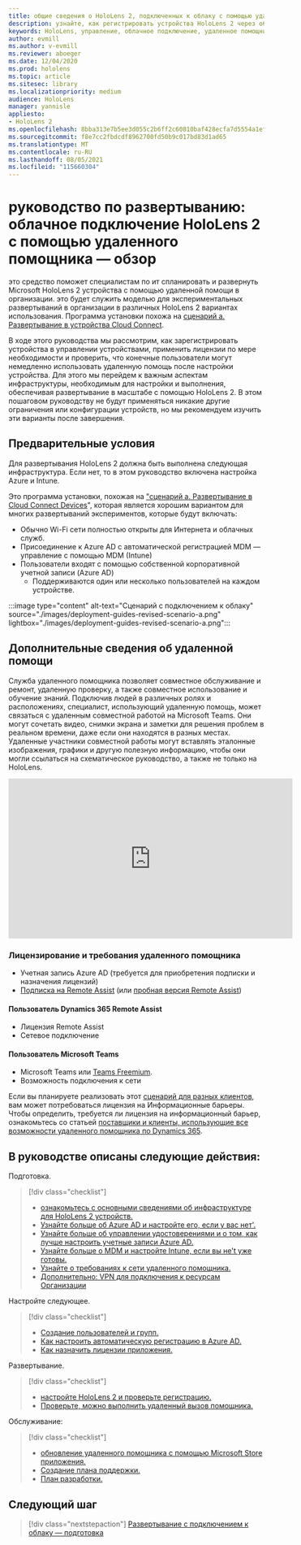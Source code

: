 ```yaml
---
title: общие сведения о HoloLens 2, подключенных к облаку с помощью удаленного помощника
description: узнайте, как регистрировать устройства HoloLens 2 через облачную сеть с помощью удаленного помощника по Dynamics 365.
keywords: HoloLens, управление, облачное подключение, удаленное помощник, AAD, Azure AD, MDM, управление мобильными устройствами
author: evmill
ms.author: v-evmill
ms.reviewer: aboeger
ms.date: 12/04/2020
ms.prod: hololens
ms.topic: article
ms.sitesec: library
ms.localizationpriority: medium
audience: HoloLens
manager: yannisle
appliesto:
- HoloLens 2
ms.openlocfilehash: 8bba313e7b5ee3d055c2b6ff2c60810baf428ecfa7d5554a1efb4e0aa9e1e98b
ms.sourcegitcommit: f8e7cc2fbdcdf8962700fd50b9c017bd83d1ad65
ms.translationtype: MT
ms.contentlocale: ru-RU
ms.lasthandoff: 08/05/2021
ms.locfileid: "115660304"
---
```

# <a name="deployment-guide--cloud-connected-hololens-2-with-remote-assist--overview"></a>руководство по развертыванию: облачное подключение HoloLens 2 с помощью удаленного помощника — обзор

это средство поможет специалистам по ит спланировать и развернуть Microsoft HoloLens 2 устройства с помощью удаленной помощи в организации. это будет служить моделью для экспериментальных развертываний в организации в различных HoloLens 2 вариантах использования. Программа установки похожа на [сценарий а. Развертывание в устройства Cloud Connect](common-scenarios.md#scenario-a). 

В ходе этого руководства мы рассмотрим, как зарегистрировать устройства в управлении устройствами, применить лицензии по мере необходимости и проверить, что конечные пользователи могут немедленно использовать удаленную помощь после настройки устройства. Для этого мы перейдем к важным аспектам инфраструктуры, необходимым для настройки и выполнения, обеспечивая развертывание в масштабе с помощью HoloLens 2. В этом пошаговом руководству не будут применяться никакие другие ограничения или конфигурации устройств, но мы рекомендуем изучить эти варианты после завершения.

## <a name="prerequisites"></a>Предварительные условия

Для развертывания HoloLens 2 должна быть выполнена следующая инфраструктура. Если нет, то в этом руководство включена настройка Azure и Intune.

Это программа установки, похожая на ["сценарий а. Развертывание в Cloud Connect Devices](/hololens/common-scenarios#scenario-a)", которая является хорошим вариантом для многих развертываний экспериментов, которые будут включать:

- Обычно Wi-Fi сети полностью открыты для Интернета и облачных служб.
- Присоединение к Azure AD с автоматической регистрацией MDM — управление с помощью MDM (Intune)
- Пользователи входят с помощью собственной корпоративной учетной записи (Azure AD)
    - Поддерживаются один или несколько пользователей на каждом устройстве.

:::image type="content" alt-text="Сценарий с подключением к облаку" source="./images/deployment-guides-revised-scenario-a.png" lightbox="./images/deployment-guides-revised-scenario-a.png":::


## <a name="learn-about-remote-assist"></a>Дополнительные сведения об удаленной помощи

Служба удаленного помощника позволяет совместное обслуживание и ремонт, удаленную проверку, а также совместное использование и обучение знаний. Подключив людей в различных ролях и расположениях, специалист, использующий удаленную помощь, может связаться с удаленным совместной работой на Microsoft Teams. Они могут сочетать видео, снимки экрана и заметки для решения проблем в реальном времени, даже если они находятся в разных местах. Удаленные участники совместной работы могут вставлять эталонные изображения, графики и другую полезную информацию, чтобы они могли ссылаться на схематическое руководство, а также не только на HoloLens.

<iframe width="560" height="315" src="https://www.youtube.com/embed/d3YT8j0yYl0" frameborder="0" allow="accelerometer; autoplay; clipboard-write; encrypted-media; gyroscope; picture-in-picture" allowfullscreen></iframe>

### <a name="remote-assist-licensing-and-requirements"></a>Лицензирование и требования удаленного помощника

- Учетная запись Azure AD (требуется для приобретения подписки и назначения лицензий)
- [Подписка на Remote Assist](/dynamics365/mixed-reality/remote-assist/buy-and-deploy-remote-assist) (или [пробная версия Remote Assist](/dynamics365/mixed-reality/remote-assist/try-remote-assist))
    
#### <a name="dynamics-365-remote-assist-user"></a>Пользователь Dynamics 365 Remote Assist

- Лицензия Remote Assist
- Сетевое подключение

#### <a name="microsoft-teams-user"></a>Пользователь Microsoft Teams

- Microsoft Teams или [Teams Freemium](https://products.office.com/microsoft-teams/free).
- Возможность подключения к сети

Если вы планируете реализовать этот [сценарий для разных клиентов](/dynamics365/mixed-reality/remote-assist/cross-tenant-overview#scenario-2-leasing-services-to-other-tenants), вам может потребоваться лицензия на Информационные барьеры. Чтобы определить, требуется ли лицензия на информационный барьер, ознакомьтесь со статьей [поставщики и клиенты, использующие все возможности удаленного помощника по Dynamics 365](/dynamics365/mixed-reality/remote-assist/cross-tenant-licensing-implementation).

## <a name="in-this-guide-you-will"></a>В руководстве описаны следующие действия:

Подготовка.

> [!div class="checklist"]
> - [ознакомьтесь с основными сведениями об инфраструктуре для HoloLens 2 устройств.](hololens2-cloud-connected-prepare.md#infrastructure-essentials)
> - [Узнайте больше об Azure AD и настройте его, если у вас нет&#39;.](hololens2-cloud-connected-prepare.md#azure-active-directory)
> - [Узнайте больше об управлении удостоверениями и о том, как лучше настроить учетные записи Azure AD.](hololens2-cloud-connected-prepare.md#identity-management)
> - [Узнайте больше о MDM и настройте Intune, если вы не&#39;t уже готовы.](hololens2-cloud-connected-prepare.md#mobile-device-management)
> - [Узнайте о требованиях к сети удаленного помощника.](hololens2-cloud-connected-prepare.md#network)
> - [Дополнительно: VPN для подключения к ресурсам Организации](hololens2-cloud-connected-prepare.md#optional-connect-your-hololens-to-vpn)

Настройте следующее.

> [!div class="checklist"]
> - [Создание пользователей и групп.](hololens2-cloud-connected-configure.md#azure-users-and-groups)
> - [Как настроить автоматическую регистрацию в Azure AD.](hololens2-cloud-connected-configure.md#auto-enrollment-on-hololens-2)
> - [Как назначить лицензии приложения.](hololens2-cloud-connected-configure.md#application-licenses)

Развертывание.

> [!div class="checklist"]
> - [настройте HoloLens 2 и проверьте регистрацию.](hololens2-cloud-connected-deploy.md#enrollment-validation)
> - [Проверьте, можно выполнить удаленный вызов помощника.](hololens2-cloud-connected-deploy.md#remote-assist-call-validation)

Обслуживание:

> [!div class="checklist"]
> - [обновление удаленного помощника с помощью Microsoft Store приложения.](hololens2-cloud-connected-maintain.md#updates)
> - [Создание плана поддержки.](hololens2-cloud-connected-maintain.md#support-plan)
> - [План разработки.](hololens2-cloud-connected-maintain.md#development-plan)

## <a name="next-step"></a>Следующий шаг

> [!div class="nextstepaction"]
> [Развертывание с подключением к облаку — подготовка](hololens2-cloud-connected-prepare.md)

